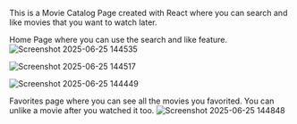 This is a Movie Catalog Page created with React where you can search and like movies that you want to watch later.






Home Page where you can use the search and like feature.
![Screenshot 2025-06-25 144535](https://github.com/user-attachments/assets/777754b9-473c-4e11-addd-c72e0d8245ce)


![Screenshot 2025-06-25 144517](https://github.com/user-attachments/assets/12659e48-a09c-478e-8e30-077cfa853ac0)


![Screenshot 2025-06-25 144449](https://github.com/user-attachments/assets/9a1e8d38-4fe0-4b82-a643-a8c11f83ebfb)






Favorites page where you can see all the movies you favorited. You can unlike a movie after you watched it too.
![Screenshot 2025-06-25 144848](https://github.com/user-attachments/assets/3885473e-194f-4fde-9245-9b35b105380e)
